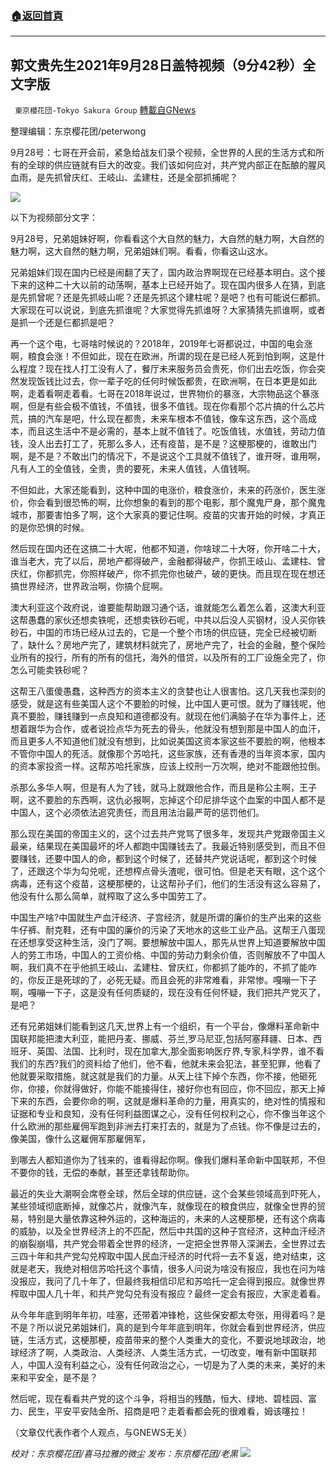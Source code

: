 ###  [:house:返回首頁](https://github.com/ourhimalayas/txt)
---


## 郭文贵先生2021年9月28日盖特视频（9分42秒）全文字版
` 東京櫻花団-Tokyo Sakura Group` [轉載自GNews](https://gnews.org/zh-hans/1561577/)

整理编辑：东京樱花团/peterwong

9月28号：七哥在开会前，紧急给战友们录个视频，全世界的人民的生活方式和所有的全球的供应链就有巨大的改变。我们该如何应对，共产党内部正在酝酿的腥风血雨，是先抓曾庆红、王岐山、孟建柱，还是全部抓捕呢？

![](https://assets.gnews.org/wp-content/uploads/2021/09/郭文贵先生2021年9月28日盖特视频（9分42秒）全文字版.jpg)

以下为视频部分文字：

9月28号，兄弟姐妹好啊，你看看这个大自然的魅力，大自然的魅力啊，大自然的魅力啊，这大自然的魅力啊，兄弟姐妹们啊。看看，你看这山这水。

兄弟姐妹们现在国内已经是闹翻了天了，国内政治界啊现在已经基本明白。这个接下来的这种二十大以前的动荡啊，基本上已经开始了。现在国内很多人在猜，到底是先抓曾呢？还是先抓岐山呢？还是先抓这个建柱呢？是吧？也有可能说仨都抓。大家现在可以说说，到底先抓谁呢？大家觉得先抓谁呀？大家猜猜先抓谁啊，或者是抓一个还是仨都抓是吧？

再一个这个电，七哥啥时候说的？2018年，2019年七哥都说过，中国的电会涨啊，粮食会涨！不但如此，现在在欧洲，所谓的现在是已经人死到怕到啊，这是什么程度？现在找人打工没有人了，餐厅未来服务员会贵死，你们出去吃饭，你会突然发现饭钱比过去，你一辈子吃的任何时候饭都贵，在欧洲啊，在日本更是如此啊，走着看啊走着看。七哥在2018年说过，世界物价的暴涨，大宗物品这个暴涨啊，但是有些会极不值钱，不值钱，很多不值钱。现在你看那个芯片搞的什么芯片荒，搞的汽车是吧，什么现在都贵，未来车根本不值钱，像车这东西，这个高成本，而且这生活中不是必需的，基本上就不值钱了。吃饭值钱，水值钱，劳动力值钱，没人出去打工了，死那么多人，还有疫苗，是不是？这梗那梗的，谁敢出门啊，是不是？不敢出门的情况下，不是说这个工具就不值钱了，谁开呀，谁用啊，凡有人工的全值钱，全贵，贵的要死，未来人值钱，人值钱啊。

不但如此，大家还能看到，这种中国的电涨价，粮食涨价，未来的药涨价，医生涨价，你会看到很恐怖的啊，比你想象的看到的那个电影，那个魔鬼尸身，那个魔鬼城市，那要害怕多了啊，这个大家真的要记住啊。疫苗的灾害开始的时候，才真正的是你恐惧的时候。

然后现在国内还在这搞二十大呢，他都不知道，你啥球二十大呀，你开啥二十大，谁当老大，完了以后，房地产都得破产，金融都得破产，你抓王岐山、孟建柱、曾庆红，你都抓完，你照样破产，你不抓完你也破产，破的更快。而且现在现在想还搞世界经济，世界政治啊，你搞个屁啊。

澳大利亚这个政府说，谁要能帮助跟习通个话，谁就能怎么着怎么着，这澳大利亚这帮愚蠢的家伙还想卖铁呢，还想卖铁砂石呢，中共以后没人买钢材，没人买你铁砂石，中国的市场已经从过去的，它是一个整个市场的供应链，完全已经被切断了，缺什么？房地产完了，建筑材料就完了，房地产完了，社会的金融，整个保险业所有的投行，所有的所有的信托，海外的借贷，以及所有的工厂设施全完了，你怎么可能卖铁砂呢？

这帮王八蛋傻愚蠢，这种西方的资本主义的贪婪也让人很害怕。这几天我也深刻的感受，就是这有些美国人这个不要脸的时候，比中国人更可恨。就为了赚钱呢，他真不要脸，赚钱赚到一点良知和道德都没有。就现在他们满脑子在华为事件上，还想着跟华为合作，或者说捡点华为死去的骨头，他就没有想到那是中国人的血汗，而且更多人不知道他们就没有想到，比如说美国这资本家这些不要脸的啊，他根本不管你中国人的死活。就像那个苏哈托，这些家族，还有香港的当年资本家，国内的资本家投资一样。这帮苏哈托家族，应该上绞刑一万次啊，绝对不能跟他拉倒。

杀那么多华人啊，但是有人为了钱，就马上就跟他合作，而且是称公主啊，王子啊，这不要脸的东西啊，这仇必报啊，忘掉这个印尼排华这个血案的中国人都不是中国人，这个必须依法追究责任，而且用法治最严苛的惩罚他们。

那么现在美国的帝国主义的，这个过去共产党骂了很多年，发现共产党跟帝国主义最亲，结果现在美国最坏的坏人都跑中国赚钱去了。我最近特别感受到，而且不但要赚钱，还要中国人的命，都到这个时候了，还替共产党说话呢，都到这个时候了，还跟这个华为勾兑呢，还想榨点骨头渣呢，很可怕。但是老天有眼，这个这个病毒，还有这个疫苗，这梗那梗的，让这帮孙子们，他们的生活没有这么容易了，他没有什么那么简单，就榨取了这么多中国劳工了。

中国生产啥?中国就生产血汗经济、子宫经济，就是所谓的廉价的生产出来的这些牛仔裤、耐克鞋，还有中国的廉价的污染了天地水的这些工业产品。这帮王八蛋现在还想享受这种生活，没门了啊。要想解放中国人，那先从世界上知道要解放中国人的劳工市场，中国人的工资价格、中国的劳动力剩余价值，否则解放不了中国人啊，我们真不在乎他抓王岐山、孟建柱、曾庆红，你都抓了能咋的，不抓了能咋的，你反正是死球的了，必死无疑。而且会死的非常难看，非常惨。嘎嘣一下子啊，嘎嘣一下子，这是没有任何质疑的，现在没有任何怀疑，我们把共产党灭了，是吧？

还有兄弟姐妹们能看到这几天,世界上有一个组织，有一个平台，像爆料革命新中国联邦能把澳大利亚，能把丹麦、挪威、芬兰,罗马尼亚,包括阿塞拜疆、日本、西班牙、英国、法国、比利时，现在加拿大,那全面影响医疗界,专家,科学界，谁不看我们的东西?我们的资料给了他们，他不看，他就未来会犯法，甚至犯罪，他看了他就要采取措施，就这就是我们的力量。从天上往下掉个东西，你不接，他砸死你，你接，你就得做好，你能不能接得住，接好你也有回应，你不回应，那天上掉下来的东西，会要你命的啊，这就是爆料革命的力量，用真实的，绝对性的情报和证据和专业和良知，没有任何利益图谋之心，没有任何权利之心，你不像当年这个什么欧洲的那些雇佣军跑到非洲去打来打去的，就是为了点钱。你不像是过去的，像美国，像什么这雇佣军那雇佣军，

到哪去人都知道你为了钱来的，谁看得起你啊。像我们爆料革命新中国联邦，不但不要你的钱，无偿的奉献，甚至还拿钱帮助你。

最近的失业大潮啊会席卷全球，然后全球的供应链，这个会某些领域高到吓死人，某些领域彻底断掉，就像芯片，就像汽车，就像现在的粮食供应，就像全世界的贸易，特别是大量依靠这种外运的，这种海运的，未来的人这梗那梗，还有这个病毒的威胁，以及全世界经济上的不匹配，然后中共国的这种子宫经济，这种血汗经济的崩裂崩塌，共产党会带着全世界的经济，一定把全世界带入深渊去，全世界过去三四十年和共产党勾兑榨取中国人民血汗经济的时代将一去不复返，绝对结束，这就是老天，我绝对相信苏哈托这个事情，很多人问说为啥没有报应，我也在问为啥没报应，我问了几十年了，但最终我相信印尼和苏哈托一定会得到报应。就像世界榨取中国人几十年，和共产党勾兑有没有报应？最终一定会有报应，大家走着看。

从今年年底到明年年初，哇塞，还带着冲锋枪，这些保安都太夸张，用得着吗？是不是？所以说兄弟姐妹们，真的是到今年年底到明年，你就会看到世界经济，供应链，生活方式，这梗那梗，疫苗带来的整个人类重大的变化，不要说地球政治，地球经济了啊，人类政治、人类经济、人类生活方式，一切改变，唯有新中国联邦人，中国人没有利益之心，没有任何政治之心，一切是为了人类的未来，美好的未来和平安全，是不是？

然后呢，现在看看共产党的这个斗争，将相当的残酷，恒大、绿地、碧桂园、富力、民生，平安平安陆金所、招商是吧？走着看都会死的很难看，姆该噻拉！

（文章仅代表作者个人观点，与GNEWS无关）

*校对：东京樱花团/喜马拉雅的微尘
发布：东京樱花团/老黑*
![](https://assets.gnews.org/wp-content/uploads/2021/09/樱花团图标-1.jpg)
